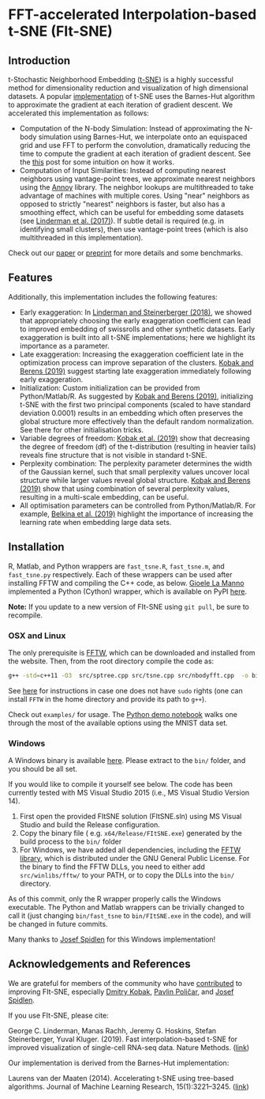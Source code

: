 # FFT-accelerated Interpolation-based t-SNE (FIt-SNE)
## Introduction
t-Stochastic Neighborhood Embedding ([t-SNE](https://lvdmaaten.github.io/tsne/)) is a highly successful method for dimensionality reduction and visualization of high dimensional datasets.  A popular [implementation](https://github.com/lvdmaaten/bhtsne) of t-SNE uses the Barnes-Hut algorithm to approximate the gradient at each iteration of gradient descent. We accelerated this implementation as follows:

* Computation of the N-body Simulation: Instead of approximating the N-body simulation using Barnes-Hut, we interpolate onto an equispaced grid and use FFT to perform the convolution, dramatically reducing the time to compute the gradient at each iteration of gradient descent. See the [this](http://gauss.math.yale.edu/~gcl22/blog/numerics/low-rank/t-sne/2018/01/11/low-rank-kernels.html) post for some intuition on how it works.
* Computation of Input Similarities: Instead of computing nearest neighbors using vantage-point trees, we approximate nearest neighbors using the [Annoy](https://github.com/spotify/annoy) library. The neighbor lookups are multithreaded to take advantage of machines with multiple cores. Using "near" neighbors as opposed to strictly "nearest" neighbors is faster, but also has a smoothing effect, which can be useful for embedding some datasets (see [Linderman et al. (2017)](https://arxiv.org/abs/1711.04712)). If subtle detail is required (e.g. in identifying small clusters), then use vantage-point trees (which is also multithreaded in this implementation). 


Check out our [paper](https://www.nature.com/articles/s41592-018-0308-4) or [preprint](https://arxiv.org/abs/1712.09005) for more details and some benchmarks.

## Features
Additionally, this implementation includes the following features:
* Early exaggeration: In [Linderman and Steinerberger (2018)](https://epubs.siam.org/doi/abs/10.1137/18M1216134), we showed that appropriately choosing the early exaggeration coefficient can lead to improved embedding of swissrolls and other synthetic datasets. Early exaggeration is built into all t-SNE implementations; here we highlight its importance as a parameter. 
* Late exaggeration: Increasing the exaggeration coefficient late in the optimization process can improve separation of the clusters. [Kobak and Berens (2019)](https://www.nature.com/articles/s41467-019-13056-x) suggest starting late exaggeration immediately following early exaggeration. 
* Initialization: Custom initialization can be provided from Python/Matlab/R. As suggested by [Kobak and Berens (2019)](https://www.nature.com/articles/s41467-019-13056-x), initializing t-SNE with the first two principal components (scaled to have standard deviation 0.0001) results in an embedding which often preserves the global structure more effectively than the default random normalization. See there for other initialisation tricks.
* Variable degrees of freedom: [Kobak et al. (2019)](https://ecmlpkdd2019.org/downloads/paper/327.pdf) show that decreasing the degree of freedom (df) of the t-distribution (resulting in heavier tails)  reveals fine structure that is not visible in standard t-SNE.
* Perplexity combination: The perplexity parameter determines the width of the Gaussian kernel, such that small perplexity values uncover local structure while larger values reveal global structure. [Kobak and Berens (2019)](https://www.nature.com/articles/s41467-019-13056-x) show that using combination of several perplexity values, resulting in a multi-scale embedding, can be useful. 
* All optimisation parameters can be controlled from Python/Matlab/R. For example, [Belkina et al. (2019)](https://www.nature.com/articles/s41467-019-13055-y) highlight the importance of increasing the learning rate when embedding large data sets. 


## Installation
R, Matlab, and Python wrappers are `fast_tsne.R`, `fast_tsne.m`, and `fast_tsne.py` respectively. Each of these wrappers can be used after installing FFTW and compiling the C++ code, as below. [Gioele La Manno](https://twitter.com/GioeleLaManno) implemented a Python (Cython) wrapper, which is available on PyPI [here](https://pypi.python.org/pypi/fitsne).

**Note:** If you update to a new version of FIt-SNE using `git pull`, be sure to recompile. 

### OSX and Linux
The only prerequisite is [FFTW](http://www.fftw.org/), which can be downloaded and installed from the website. Then, from the root directory compile the code as:
```bash
g++ -std=c++11 -O3  src/sptree.cpp src/tsne.cpp src/nbodyfft.cpp  -o bin/fast_tsne -pthread -lfftw3 -lm -Wno-address-of-packed-member
```
See [here](https://github.com/KlugerLab/FIt-SNE/issues/35) for instructions in case one does not have `sudo` rights (one can install `FFTW` in the home directory and provide its path to `g++`).

Check out `examples/` for usage. The [Python demo notebook](https://github.com/KlugerLab/FIt-SNE/blob/master/examples/test.ipynb) walks one through the most of the available options using the MNIST data set.


### Windows
A Windows binary is available [here](https://github.com/KlugerLab/FIt-SNE/releases/download/v1.1.0/FItSNE-Windows-1.1.0.zip). Please extract to the `bin/` folder, and you should be all set.

If you would like to compile it yourself see below. The code has been currently tested with MS Visual Studio 2015 (i.e., MS Visual Studio Version 14).

1.  First open the provided FItSNE solution (FItSNE.sln) using MS Visual Studio and build the Release configuration. 
2.  Copy the binary file ( e.g. `x64/Release/FItSNE.exe`) generated by the build process to the `bin/` folder 
3.  For Windows, we have added all dependencies, including the [FFTW library](http://www.fftw.org/), which is distributed under the GNU General Public License. For the binary to find the FFTW DLLs, you need to either add `src/winlibs/fftw/` to your PATH, or to copy the DLLs into the `bin/` directory.

As of this commit, only the R wrapper properly calls the Windows executable. The Python and Matlab wrappers can be trivially changed to call it (just changing `bin/fast_tsne` to `bin/FItSNE.exe` in the code), and will be changed in future commits.
 
Many thanks to [Josef Spidlen](https://github.com/jspidlen) for this Windows implementation!

## Acknowledgements and References
We are grateful for members of the community who have [contributed](https://github.com/KlugerLab/FIt-SNE/graphs/contributors) to improving FIt-SNE, especially [Dmitry Kobak](https://github.com/dkobak), [Pavlin Poličar](https://github.com/pavlin-policar), and [Josef Spidlen](https://github.com/jspidlen).

If you use FIt-SNE, please cite:

George C. Linderman, Manas Rachh, Jeremy G. Hoskins, Stefan Steinerberger, Yuval Kluger. (2019). Fast interpolation-based t-SNE for improved visualization of single-cell RNA-seq data. Nature Methods. ([link](https://www.nature.com/articles/s41592-018-0308-4))

Our implementation is derived from the Barnes-Hut implementation:

Laurens van der Maaten (2014). Accelerating t-SNE using tree-based algorithms. Journal of Machine Learning Research, 15(1):3221–3245. ([link](https://dl.acm.org/citation.cfm?id=2627435.2697068))

